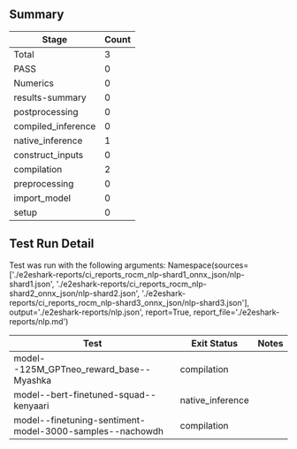 ## Summary

|Stage|Count|
|--|--|
| Total | 3 |
| PASS | 0 |
| Numerics | 0 |
| results-summary | 0 |
| postprocessing | 0 |
| compiled_inference | 0 |
| native_inference | 1 |
| construct_inputs | 0 |
| compilation | 2 |
| preprocessing | 0 |
| import_model | 0 |
| setup | 0 |

## Test Run Detail 
Test was run with the following arguments:
Namespace(sources=['./e2eshark-reports/ci_reports_rocm_nlp-shard1_onnx_json/nlp-shard1.json', './e2eshark-reports/ci_reports_rocm_nlp-shard2_onnx_json/nlp-shard2.json', './e2eshark-reports/ci_reports_rocm_nlp-shard3_onnx_json/nlp-shard3.json'], output='./e2eshark-reports/nlp.json', report=True, report_file='./e2eshark-reports/nlp.md')

| Test | Exit Status | Notes |
|--|--|--|
| model--125M_GPTneo_reward_base--Myashka | compilation | |
| model--bert-finetuned-squad--kenyaari | native_inference | |
| model--finetuning-sentiment-model-3000-samples--nachowdh | compilation | |

